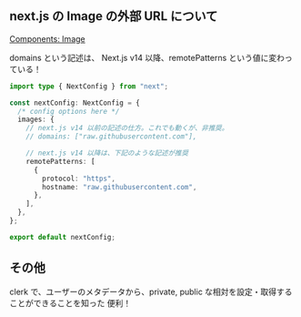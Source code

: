 ## next.js の Image の外部 URL について

[Components: Image](https://nextjs.org/docs/app/api-reference/components/image#domains)

domains という記述は、
Next.js v14 以降、remotePatterns という値に変わっている！

```ts
import type { NextConfig } from "next";

const nextConfig: NextConfig = {
  /* config options here */
  images: {
    // next.js v14 以前の記述の仕方。これでも動くが、非推奨。
    // domains: ["raw.githubusercontent.com"],

    // next.js v14 以降は、下記のような記述が推奨
    remotePatterns: [
      {
        protocol: "https",
        hostname: "raw.githubusercontent.com",
      },
    ],
  },
};

export default nextConfig;
```

## その他

clerk で、ユーザーのメタデータから、private, public な相対を設定・取得することができることを知った
便利！
